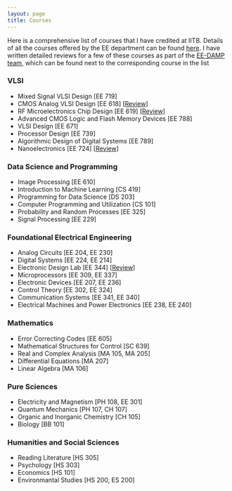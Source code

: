 ```yaml
---
layout: page
title: Courses
---
```


Here is a comprehensive list of courses that I have credited at IITB. Details of all the courses offered by the EE department can be found [here](https://www.ee.iitb.ac.in/web/academics/courses/). I have written detailed reviews for a few of these courses as part of the [EE-DAMP team](https://dampeeiitb.wordpress.com/course-reviews/), which can be found next to the corresponding course in the list

### VLSI
- Mixed Signal VLSI Design \[EE 719\]
- CMOS Analog VLSI Design \[EE 618\] \[[Review](/assets/iitb/EE618_2021_Review)\]
- RF Microelectronics Chip Design \[EE 619\] \[[Review](/assets/iitb/EE619_2022_Review)\]
- Advanced CMOS Logic and Flash Memory Devices \[EE 788\]
- VLSI Design \[EE 671\]
- Processor Design \[EE 739\]
- Algorithmic Design of Digital Systems \[EE 789\]
- Nanoelectronics \[EE 724\] \[[Review](/assets/iitb/EE724_2021_Review)\]

### Data Science and Programming
- Image Processing \[EE 610\]
- Introduction to Machine Learning \[CS 419\]
- Programming for Data Science \[DS 203\]
- Computer Programming and Utilization \[CS 101\]
- Probability and Random Processes \[EE 325\]
- Signal Processing \[EE 229\]

### Foundational Electrical Engineering
- Analog Circuits \[EE 204, EE 230\]
- Digital Systems \[EE 224, EE 214\]
- Electronic Design Lab \[EE 344\] \[[Review](/assets/iitb/EE344_2022_Review)\]
- Microprocessors \[EE 309, EE 337\]
- Electronic Devices \[EE 207, EE 236\]
- Control Theory \[EE 302, EE 324\]
- Communication Systems \[EE 341, EE 340\]
- Electrical Machines and Power Electronics \[EE 238, EE 240\]

### Mathematics  
- Error Correcting Codes \[EE 605\]
- Mathematical Structures for Control \[SC 639\]
- Real and Complex Analysis \[MA 105, MA 205\]
- Differential Equations \[MA 207\]
- Linear Algebra \[MA 106\]

### Pure Sciences
- Electricity and Magnetism \[PH 108, EE 301\]
- Quantum Mechanics \[PH 107, CH 107\]
- Organic and Inorganic Chemistry \[CH 105\]
- Biology \[BB 101\]

### Humanities and Social Sciences
- Reading Literature \[HS 305\]
- Psychology \[HS 303\]
- Economics \[HS 101\]
- Environmantal Studies \[HS 200, ES 200\]


